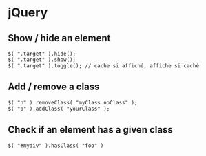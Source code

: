 # jQuery

## Show / hide an element

    $( ".target" ).hide();
    $( ".target" ).show();
    $( ".target" ).toggle(); // cache si affiché, affiche si caché
    
## Add / remove a class

    $( "p" ).removeClass( "myClass noClass" );
    $( "p" ).addClass( "yourClass" );
    
## Check if an element has a given class
    
    $( "#mydiv" ).hasClass( "foo" )
